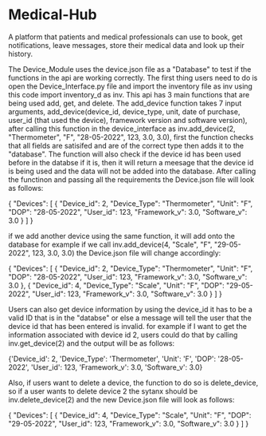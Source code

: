 # Medical-Hub
A platform that patients and medical professionals can use to book, get notifications, leave messages, store their medical data and look up their history. 

The Device_Module uses the device.json file as a "Database" to test if the functions in the api are working correctly. The first thing users need to do is open the Device_Interface.py file and import the inventory file as inv using this code import inventory_d as inv. This api has 3 main functions that are being used add, get, and delete. The add_device function takes 7 input arguments, add_device(device_id, device_type, unit, date of purchase, user_id (that used the device), framework version and software version), after calling this function in the device_interface as inv.add_device(2, "Thermometer", "F", "28-05-2022", 123, 3.0, 3.0), first the function checks that all fields are satisifed and are of the correct type then adds it to the "database". The function will also check if the device id has been used before in the databse if it is, then it will return a meesage that the device id is being used and the data will not be added into the database. After calling the functinon and passing all the requirements the Device.json file will look as follows:

{
    "Devices": [
        {
            "Device_id": 2,
            "Device_Type": "Thermometer",
            "Unit": "F",
            "DOP": "28-05-2022",
            "User_id": 123,
            "Framework_v": 3.0,
            "Software_v": 3.0
        }
    ]
}

if we add another device using the same function, it will add onto the database for example if we call inv.add_device(4, "Scale", "F", "29-05-2022", 123, 3.0, 3.0)
the Device.json file will change accordingly:

{
    "Devices": [
        {
            "Device_id": 2,
            "Device_Type": "Thermometer",
            "Unit": "F",
            "DOP": "28-05-2022",
            "User_id": 123,
            "Framework_v": 3.0,
            "Software_v": 3.0
        },
        {
            "Device_id": 4,
            "Device_Type": "Scale",
            "Unit": "F",
            "DOP": "29-05-2022",
            "User_id": 123,
            "Framework_v": 3.0,
            "Software_v": 3.0
        }
    ]
}

Users can also get device information by using the device_id it has to be a valid ID that is in the "databse" or else a message will tell the user that the device id that has been entered is invalid. for example if I want to get the information associated with device id 2, users could do that by calling inv.get_device(2) and the output will be as follows:

{'Device_id': 2, 'Device_Type': 'Thermometer', 'Unit': 'F', 'DOP': '28-05-2022', 'User_id': 123, 'Framework_v': 3.0, 'Software_v': 3.0}

Also, if users want to delete a device, the function to do so is delete_device, so if a user wants to delete device 2 the sytanx should be inv.delete_device(2) and the new Device.json file will look as follows:

{
    "Devices": [
        {
            "Device_id": 4,
            "Device_Type": "Scale",
            "Unit": "F",
            "DOP": "29-05-2022",
            "User_id": 123,
            "Framework_v": 3.0,
            "Software_v": 3.0
        }
    ]
}




